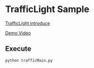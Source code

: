 # TrafficLight Sample

[TrafficLight introduce](http://192.157.220.24/archives/247)

[Demo Video](https://v.youku.com/v_show/id_XMzc4NzUxNDA0NA==.html?spm=a2hzp.8244740.0.0)

## Execute
``` python
python trafficMain.py
```
